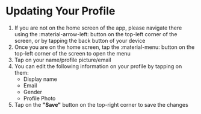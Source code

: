 # Updating Your Profile

1. If you are not on the home screen of the app, please navigate there using the :material-arrow-left: button on the top-left corner of the screen, or by tapping the back button of your device
2. Once you are on the home screen, tap the :material-menu: button on the top-left corner of the screen to open the menu
3. Tap on your name/profile picture/email
4. You can edit the following information on your profile by tapping on them:
    - Display name
    - Email
    - Gender
    - Profile Photo
5. Tap on the **"Save"** button on the top-right corner to save the changes

<!-- ??? example "Tutorial"

    <figure class="video_container">
    <video width="100%" controls="true" autoplay="true" loop="true" allowfullscreen="true">
        <source src="/videos/update-profile.mp4" type="video/mp4">
    </video>
    </figure> -->
